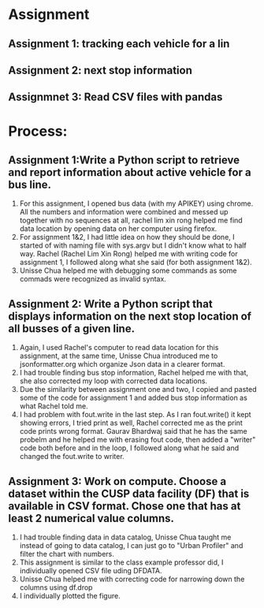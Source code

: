 # Assignment
## Assignment 1: tracking each vehicle for a lin
## Assignment 2: next stop information
## Assignmnet 3: Read CSV files with pandas

# Process:
## Assignment 1:Write a Python script to retrieve and report information about active vehicle for a bus line.
1. For this assignment, I opened bus data (with my APIKEY) using chrome. All the numbers and information were combined and messed up together with no sequences at all, rachel lim xin rong helped me find data location by opening data on her computer using firefox.
2. For assignment 1&2, I had little idea on how they should be done, I started of  with naming file with sys.argv but I didn't know what to half way. Rachel (Rachel Lim Xin Rong) helped me with writing code for assignment 1, I followed along what she said (for both assignment 1&2). 
3. Unisse Chua helped me with debugging some commands as some commads were recognized as invalid syntax.

## Assignment 2: Write a Python script that displays information on the next stop location of all busses of a given line.
1. Again, I used Rachel's computer to read data location for this assignment, at the same time, Unisse Chua introduced me to jsonformatter.org which organize Json data in a clearer format. 
2. I had trouble finding bus stop information, Rachel helped me with that, she also corrected my loop with corrected data locations. 
3. Due the similarity between assignment one and two, I copied and pasted some of the code for assignment 1 and added bus stop information as what Rachel told me.
4. I had problem with fout.write in the last step. As I ran fout.write() it kept showing errors, I tried print as well, Rachel corrected me as the print code prints wrong format. Gaurav Bhardwaj said that he has the same probelm and he helped me with erasing fout code, then added a "writer" code both before and in the loop, I followed along what he said and changed the fout.write to writer. 


## Assignment 3: Work on compute. Choose a dataset within the CUSP data facility (DF) that is available in CSV format. Chose one that has at least 2 numerical value columns.
1. I had trouble finding data in data catalog, Unisse Chua taught me instead of going to data catalog, I can just go to "Urban Profiler" and filter the chart with numbers.
2. This assignment is similar to the class example professor did, I individually opened CSV file uding DFDATA.
3. Unisse Chua helped me with correcting code for narrowing down the columns using df.drop 
4. I individually plotted the figure.
